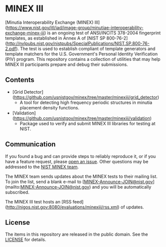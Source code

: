 MINEX III
=========

[Minutia Interoperability Exchange (MINEX) III]
(https://www.nist.gov/itl/iad/image-group/minutiae-interoperability-exchange-minex-iii)
is an ongoing test of ANSI/INCITS 378-2004 fingerprint templates, as established
in Annex A of [NIST SP 800-76-2]
(http://nvlpubs.nist.gov/nistpubs/SpecialPublications/NIST.SP.800-76-2.pdf).
The test is used to establish compliant of template generators and template
matchers for the U.S. Government's Personal Identity Verification (PIV)
program. This repository contains a collection of utilities that may help MINEX
III participants prepare and debug their submissions.

Contents
--------

 * [Grid Detector]
   (https://github.com/usnistgov/minex/tree/master/minexiii/grid_detector)
 	* A tool for detecting high frequency periodic structures in minutia
 	  placement density functions.
 * [Validation]
   (https://github.com/usnistgov/minex/tree/master/minexiii/validation)
 	* Package used to verify and submit MINEX III libraries for testing
 	  at NIST.

Communication
-------------

If you found a bug and can provide steps to reliably reproduce it, or if you
have a feature request, please
[open an issue](https://github.com/usnistgov/minex/issues). Other
questions may be addressed to the [NIST MINEX team](mailto:minex@nist.gov).

The MINEX team sends updates about the MINEX tests to their mailing list. To
join the list, send a blank e-mail to [MINEX-Announce-JOIN@nist.gov]
(mailto:MINEX-Announce-JOIN@nist.gov) and you will be automatically subscribed.

The MINEX III test hosts an [RSS feed]
(http://nigos.nist.gov:8080/evaluations/minexiii/rss.xml) of updates.

License
-------

The items in this repository are released in the public domain. See the
[LICENSE](https://github.com/usnistgov/minex/blob/master/LICENSE.md)
for details.
